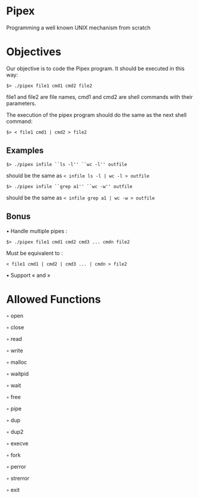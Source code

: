 # Pipex
Programming a well known UNIX mechanism from scratch
# Objectives
Our objective is to code the Pipex program. It should be executed in this way:

`$> ./pipex file1 cmd1 cmd2 file2`

file1 and file2 are file names, cmd1 and cmd2 are shell commands with their parameters.

The execution of the pipex program should do the same as the next shell command:

`$> < file1 cmd1 | cmd2 > file2`

## Examples 
`$> ./pipex infile ``ls -l'' ``wc -l'' outfile`

should be the same as `< infile ls -l | wc -l > outfile`

`$> ./pipex infile ``grep a1'' ``wc -w'' outfile`

should be the same as `< infile grep a1 | wc -w > outfile`

## Bonus
• Handle multiple pipes : 

`$> ./pipex file1 cmd1 cmd2 cmd3 ... cmdn file2`

Must be equivalent to :

`< file1 cmd1 | cmd2 | cmd3 ... | cmdn > file2`

• Support « and »

# Allowed Functions
◦ open

◦ close

◦ read

◦ write

◦ malloc

◦ waitpid 

◦ wait

◦ free

◦ pipe

◦ dup

◦ dup2

◦ execve

◦ fork

◦ perror

◦ strerror 

◦ exit
